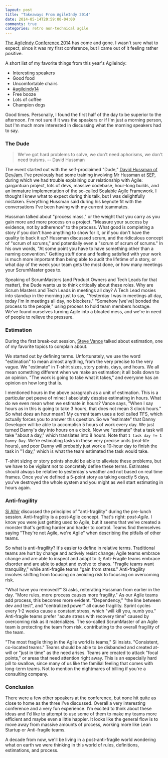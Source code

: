 ```yaml
---
layout: post
title: "Takeaways From AgileIndy 2014"
date: 2014-05-14T20:59:00-04:00
comments: true
categories: retro non-technical agile
---
```


[The AgileIndy Conference 2014](//agileindy.org/conference/) has come and gone. I wasn't sure what to expect, since it was my first conference, but I came out of it feeling rather positive.

A short list of my favorite things from this year's AgileIndy:

* Interesting speakers
* Good food
* Uncomfortable chairs
* [#agileindy14](//twitter.com/search?q=%23agileindy14&src=hash)
* Free booze
* Lots of coffee
* Champion dogs

Good times. Personally, I found the first half of the day to be superior to the afternoon. I'm not sure if it was the speakers or if I'm just a morning person, but I'm much more interested in discussing what the morning speakers had to say.

### The Dude

> We've got hard problems to solve, we don't need aphorisms, we don't need truisms.
> -- David Hussman

The event started out with the self-proclaimed "Dude," [David Hussman of DevJam](//devjam.com/). I've previously had some training involving Mr Hussman at [SEP](//sep.com), during which we had trouble explaining our relationship with Agile: gargantuan project, lots of devs, massive codebase, hour-long builds, and an immature implementation of the so-called Scalable Agile Framework. I thought I knew what to expect during this talk, but I was delightfully mistaken. Everything Hussman said during his keynote fit with the conversations I've been having with my current teammates.

Hussman talked about "process mass," or the weight that you carry as you gain more and more process on a project. "Measure your success by evidence, not by adherence" to the process. What good is completing a story if you don't have anything to show for it, or if you don't have the quality to back it up? Hussman discussed scrum, and the ridiculous concept of "scrum of scrums," and potentially even a "scrum of scrum of scrums." In his own words, "At some point you have to have something other than a naming convention." Getting stuff done and feeling satisfied with your work is much more important than being able to audit the lifetime of a story, or what day of the week your team gets the most done, or how many meetings your ScrumMaster goes to.

Speaking of ScrumMasters (and Product Owners and Tech Leads for that matter), the Dude wants us to think critically about these roles. Why are Scrum Masters and Tech Leads in meetings all day? A Tech Lead mosies into standup in the morning just to say, "Yesterday I was in meetings all day, today I'm in meetings all day, no blockers." "Somehow [we've] bonded the process to the people," using process to hold team members hostage. We've found ourselves turning Agile into a bloated mess, and we're in need of people to relieve the pressure.

### Estimation

During the first break-out session, [Steve Vance](//vance.com/) talked about estimation, one of my favorite topics to complain about.

We started out by defining terms. Unfortunately, we use the word "estimation" to mean almost anything, from the very precise to the very vague. We "estimate" in T-shirt sizes, story points, days, and hours. We all mean something different when we make an estimation; it all boils down to an opinion. "The work is going to take what it takes," and everyone has an opinion on how long that is.

I mentioned hours in the above paragraph as a unit of estimation. This is a particular pet peeve of mine: I absolutely despise estimating in hours. What do we even mean when we estimate in hours? Vance says, "When I say hours as in this is going to take 3 hours, that does not mean 3 clock hours." So what _does_ an hour mean? My current team uses a tool called TFS, which actually forces you to answer this question. So we "estimate" that Danny Developer will be able to accomplish 5 hours of work every day. We just turned Danny's day into hours on a clock. Now we "estimate" that a task will take "about a day," which translates into 8 hours. Note that `1 task day != 1 Danny Day`. We're estimating tasks in these very precise units (real-life hours), and poor Danny will probably just work a 10-hour day to finish the task in "1 day," which is what the team estimated the task would take.

T-shirt sizing or story points should be able to alleviate these problems, but we have to be vigilant not to concretely define these terms. Estimates should always be relative to yesterday's weather and not based on real time frames. Once you've defined a 5-point story as taking exactly 5 days, you've destroyed the whole system and you might as well start estimating in hours again.

### Anti-fragility

[Si Alhir](//salhir.wordpress.com) discussed the principles of "anti-fragility" during the pre-lunch session. Anti-fragility is a post-Agile concept. That's right: _post-Agile_. I know you were just getting used to Agile, but it seems that we've created a monster that's getting harder and harder to control. Teams find themselves saying "They're not Agile, we're Agile" when describing the pitfalls of other teams.

So what is anti-fragility? It's easier to define in relative terms. Traditional teams are hurt by change and actively resist change; Agile teams embrace change and are able to inspect and adapt to it; Anti-Fragile teams embrace disorder and are able to adapt and evolve to chaos. "Fragile teams want tranquility," while anti-fragile teams "gain from stress." Anti-fragility involves shifting from focusing on avoiding risk to focusing on overcoming risk.

"What have you removed?" Si asks, reiterating Hussman from earlier in the day. "More rules, more process causes more fragility." As our Agile teams add process, this becomes more evident. "Dependency," "the line between dev and test", and "centralized power" all cause fragility. Sprint cycles every 1-2 weeks cause a constant stress, which "will kill you, numb you." Anti-fragile teams prefer "acute stress with recovery time" caused by overcoming risk as it materializes. The so-called ScrumMaster of an Agile team is protecting the team from risk, contributing to the overall fragility of the team.

"The most fragile thing in the Agile world is teams," Si insists. "Consistent, co-located teams." Teams should be able to be disbanded and created at-will or "just in time" as the need arises. Teams are created to attack "focal points," or areas that need attention right away. This is an especially hard pill to swallow, since many of us like the familial feeling that comes with long-term teams. Not to mention the nightmares of billing if you're a consulting company.

### Conclusion

There were a few other speakers at the conference, but none hit quite as close to home as the three I've discussed. Overall a very interesting conference and a very fun experience. I'm excited to think about these ideas and I'd like to attempt to use some of them to make my teams more efficient and maybe even a little happier. It looks like the general flow is to move away from massive amounts of process, working more like Lean Startup or Anti-fragile teams.

A decade from now, we'll be living in a post-anti-fragile world wondering what on earth we were thinking in this world of rules, definitions, estimations, and process.
